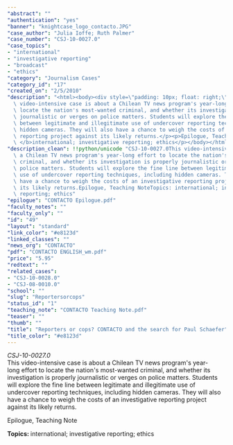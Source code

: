 ```yaml
---
"abstract": ""
"authentication": "yes"
"banner": "knightcase_logo_contacto.JPG"
"case_author": "Julia Ioffe; Ruth Palmer"
"case_number": "CSJ-10-0027.0"
"case_topics":
- "international"
- "investigative reporting"
- "broadcast"
- "ethics"
"category": "Journalism Cases"
"category_id": "17"
"created_on": "2/5/2010"
"description": "<html><body><div style=\"padding: 10px; float: right;\"></div><p><i>CSJ-10-0027.0</i><br/>This\
  \ video-intensive case is about a Chilean TV news program's year-long effort to\
  \ locate the nation's most-wanted criminal, and whether its investigation is properly\
  \ journalistic or verges on police matters. Students will explore the fine line\
  \ between legitimate and illegitimate use of undercover reporting techniques, including\
  \ hidden cameras. They will also have a chance to weigh the costs of an investigative\
  \ reporting project against its likely returns.</p><p>Epilogue, Teaching Note</p><p><b>Topics:\
  \ </b>international; investigative reporting; ethics</p></body></html>"
"description_clean": !!python/unicode "CSJ-10-0027.0This video-intensive case is about\
  \ a Chilean TV news program's year-long effort to locate the nation's most-wanted\
  \ criminal, and whether its investigation is properly journalistic or verges on\
  \ police matters. Students will explore the fine line between legitimate and illegitimate\
  \ use of undercover reporting techniques, including hidden cameras. They will also\
  \ have a chance to weigh the costs of an investigative reporting project against\
  \ its likely returns.Epilogue, Teaching NoteTopics: international; investigative\
  \ reporting; ethics"
"epilogue": "CONTACTO Epilogue.pdf"
"faculty_notes": ""
"faculty_only": ""
"id": "49"
"layout": "standard"
"link_color": "#e8123d"
"linked_classes": ""
"news_org": "CONTACTO"
"pdf": "CONTACTO ENGLISH_wm.pdf"
"price": "5.95"
"redtext": ""
"related_cases":
- "CSJ-10-0028.0"
- "CSJ-08-0010.0"
"school": ""
"slug": "Reportersorcops"
"status_id": "1"
"teaching_note": "CONTACTO Teaching Note.pdf"
"teaser": ""
"thumb": ""
"title": "Reporters or cops? CONTACTO and the search for Paul Schaefer"
"title_color": "#e8123d"
---
```

<html><body><div style="padding: 10px; float: right;"></div><p><i>CSJ-10-0027.0</i><br/>This video-intensive case is about a Chilean TV news program's year-long effort to locate the nation's most-wanted criminal, and whether its investigation is properly journalistic or verges on police matters. Students will explore the fine line between legitimate and illegitimate use of undercover reporting techniques, including hidden cameras. They will also have a chance to weigh the costs of an investigative reporting project against its likely returns.</p><p>Epilogue, Teaching Note</p><p><b>Topics: </b>international; investigative reporting; ethics</p></body></html>

